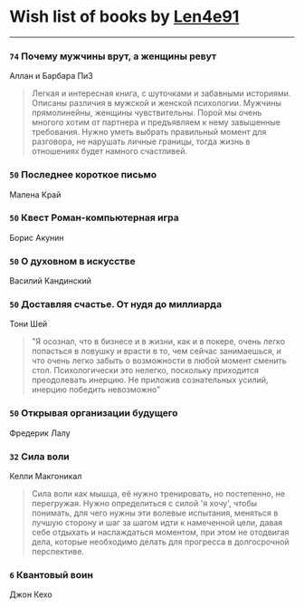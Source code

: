# Wish list of books by [Len4e91](http://openid.yandex.ru/Len4e91/)
---

### `74` Почему мужчины врут, а женщины ревут
Аллан и Барбара ПиЗ
> Легкая и интересная книга, с шуточками и забавными историями. Описаны различия в мужской и женской психологии. Мужчины прямолинейны, женщины чувствительны. Порой мы очень многого хотим от партнера и предъявляем к нему завышенные требования. Нужно уметь выбрать правильный момент для разговора, не нарушать личные границы, тогда жизнь в отношениях будет намного счастливей.

### `50` Последнее короткое письмо
Малена Край

### `50` Квест Роман-компьютерная игра
Борис Акунин

### `50` О духовном в искусстве
Василий Кандинский

### `50` Доставляя счастье. От нудя до миллиарда
Тони Шей
> "Я осознал, что в бизнесе и в жизни, как и в покере, очень легко попасться в ловушку и врасти в то, чем сейчас занимаешься, и что очень легко забыть о возможности в любой момент сменить стол. Психологически это нелегко, поскольку приходится преодолевать инерцию. Не приложив сознательных усилий, инерцию победить невозможно"

### `50` Открывая организации будущего
Фредерик Лалу

### `32` Сила воли
Келли Макгоникал
> Сила воли как мышца, её нужно тренировать, но постепенно, не перегружая. Нужно определиться с силой 'я хочу', чтобы понимать, для чего нужны эти волевые испытания, меняться в лучшую сторону и шаг  за шагом идти к намеченной цели, давая себе отдыхать и наслаждаться моментом, при этом не отодвигая дела, которые необходимо делать для прогресса в долгосрочной перспективе.

### `6` Квантовый воин
Джон Кехо


